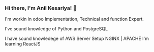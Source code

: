### Hi there, I'm Anil Kesariya! 👋

I'm workin in odoo Implementation, Technical and function Expert.

I've sound knowledge of Python and PostgreSQL

I have sound knowledege of AWS Server Setup NGINX | APACHE
I'm learning ReactJS


<!--
**AnilKesariya/AnilKesariya** is a ✨ _special_ ✨ repository because its `README.md` (this file) appears on your GitHub profile.

Here are some ideas to get you started:

- 🔭 I’m currently working on ...
- 🌱 I’m currently learning ...
- 👯 I’m looking to collaborate on ...
- 🤔 I’m looking for help with ...
- 💬 Ask me about ...
- 📫 How to reach me: ...
- 😄 Pronouns: ...
- ⚡ Fun fact: ...
-->
